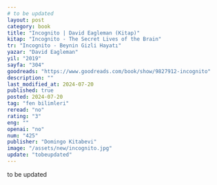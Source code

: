 ```yaml
---
# to be updated
layout: post
category: book
title: "Incognito | David Eagleman (Kitap)"
kitap: "Incognito - The Secret Lives of the Brain"
tr: "Incognito - Beynin Gizli Hayatı"
yazar: "David Eagleman"
yil: "2019"
sayfa: "304"
goodreads: "https://www.goodreads.com/book/show/9827912-incognito"
description: ""
last_modified_at: 2024-07-20
published: true
posted: 2024-07-20
tag: "fen bilimleri"
reread: "no"
rating: "3"
eng: ""
openai: "no"
num: "425"
publisher: "Domingo Kitabevi"
image: "/assets/new/incognito.jpg"
update: "tobeupdated"
---
```


to be updated
